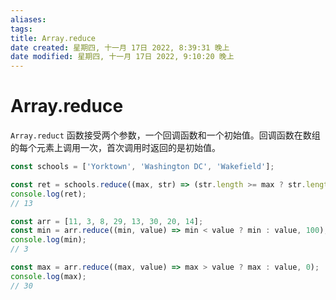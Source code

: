 ```yaml
---
aliases: 
tags: 
title: Array.reduce
date created: 星期四, 十一月 17日 2022, 8:39:31 晚上
date modified: 星期四, 十一月 17日 2022, 9:10:20 晚上
---
```


# Array.reduce

`Array.reduct` 函数接受两个参数，一个回调函数和一个初始值。回调函数在数组的每个元素上调用一次，首次调用时返回的是初始值。

```javascript
const schools = ['Yorktown', 'Washington DC', 'Wakefield'];

const ret = schools.reduce((max, str) => (str.length >= max ? str.length : max), 0);
console.log(ret);
// 13
```

```javascript
const arr = [11, 3, 8, 29, 13, 30, 20, 14];
const min = arr.reduce((min, value) => min < value ? min : value, 100);
console.log(min);
// 3

const max = arr.reduce((max, value) => max > value ? max : value, 0);
console.log(max);
// 30
```
